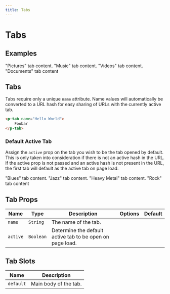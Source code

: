 ```yaml
---
title: Tabs
---
```


# Tabs

## Examples

<proton-example>
<p-tabs>
<p-tab name="Pictures">"Pictures" tab content.</p-tab>
<p-tab name="Music">"Music" tab content.</p-tab>
<p-tab name="Videos">"Videos" tab content.</p-tab>
<p-tab name="Documents">"Documents" tab content</p-tab>
</p-tabs>

<template slot="code">

```html
<p-tabs>
    <p-tab name="Pictures">
        "Pictures" tab content.
    </p-tab>

    <p-tab name="Music">
        "Music" tab content.
    </p-tab>
    
    <p-tab name="Videos">
        "Videos" tab content.
    </p-tab>
    
    <p-tab name="Documents">
        "Documents" tab content
    </p-tab>
</p-tabs>
```

</template>
</proton-example>

## Tabs
Tabs require only a unique `name` attribute. Name values will automatically be converted to a URL hash for easy sharing of URLs with the currently active tab.

```html
<p-tab name="Hello World">
    Foobar
</p-tab>
```

### Default Active Tab
Assign the `active` prop on the tab you wish to be the tab opened by default. This is only taken into consideration if there is not an active hash in the URL. If the active prop is not passed and an active hash is not present in the URL, the first tab will default as the active tab on page load.

<proton-example>
<p-tabs>
<p-tab name="Blues">"Blues" tab content.</p-tab>
<p-tab name="Jazz">"Jazz" tab content.</p-tab>
<p-tab name="Heavy Metal" active>"Heavy Metal" tab content.</p-tab>
<p-tab name="Rock">"Rock" tab content</p-tab>
</p-tabs>

<template slot="code">

```html
<p-tabs>
    <p-tab name="Blues">
        "Blues" tab content.
    </p-tab>

    <p-tab name="Jazz">
        "Jazz" tab content.
    </p-tab>
    
    <p-tab name="Heavy Metal" active>
        "Heavy Metal" tab content.
    </p-tab>
    
    <p-tab name="Rock">
        "Rock" tab content
    </p-tab>
</p-tabs>
```

</template>
</proton-example>

## Tab Props
| Name | Type | Description | Options | Default |
|------|------|-------------|---------|---------|
| `name` | `String` | The name of the tab. | | |
| `active` | `Boolean` | Determine the default active tab to be open on page load. | | |

## Tab Slots
| Name | Description |
|------|-------------|
| `default` | Main body of the tab. |